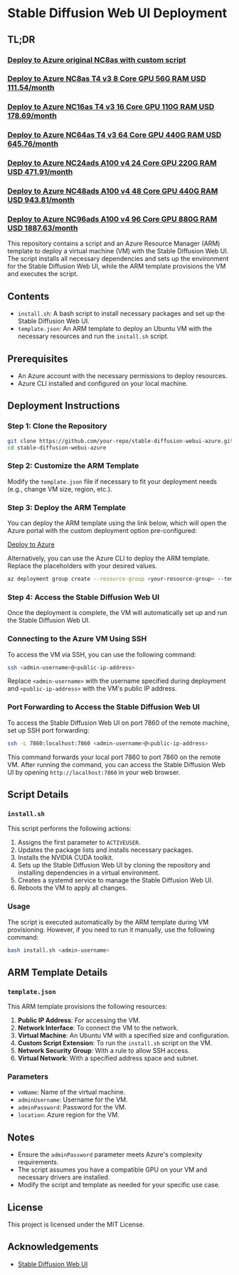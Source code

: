 # Stable Diffusion Web UI Deployment

## TL;DR

### [Deploy to Azure original NC8as with custom script ](https://portal.azure.com/#create/Microsoft.Template/uri/https%3A%2F%2Fraw.githubusercontent.com%2Fks-jackwang%2Fstable-diffusion-webui-azure%2Fmain%2Ftemplate.json)

### [Deploy to Azure NC8as T4 v3 8 Core GPU 56G RAM USD 111.54/month](https://portal.azure.com/#create/Microsoft.Template/uri/https%3A%2F%2Fraw.githubusercontent.com%2Fks-jackwang%2Fstable-diffusion-webui-azure%2Fmain%2Ftemplate-NC8as.json)

### [Deploy to Azure NC16as T4 v3 16 Core GPU 110G RAM USD 178.69/month](https://portal.azure.com/#create/Microsoft.Template/uri/https%3A%2F%2Fraw.githubusercontent.com%2Fks-jackwang%2Fstable-diffusion-webui-azure%2Fmain%2Ftemplate-NC16as.json)

### [Deploy to Azure NC64as T4 v3 64 Core GPU 440G RAM USD 645.76/month](https://portal.azure.com/#create/Microsoft.Template/uri/https%3A%2F%2Fraw.githubusercontent.com%2Fks-jackwang%2Fstable-diffusion-webui-azure%2Fmain%2Ftemplate-NC64as.json)

### [Deploy to Azure NC24ads A100 v4 24 Core GPU 220G RAM USD 471.91/month](https://portal.azure.com/#create/Microsoft.Template/uri/https%3A%2F%2Fraw.githubusercontent.com%2Fks-jackwang%2Fstable-diffusion-webui-azure%2Fmain%2Ftemplate-NC24ads.json)

### [Deploy to Azure NC48ads A100 v4 48 Core GPU 440G RAM USD 943.81/month](https://portal.azure.com/#create/Microsoft.Template/uri/https%3A%2F%2Fraw.githubusercontent.com%2Fks-jackwang%2Fstable-diffusion-webui-azure%2Fmain%2Ftemplate-NC48ads.json)

### [Deploy to Azure NC96ads A100 v4 96 Core GPU 880G RAM USD 1887.63/month](https://portal.azure.com/#create/Microsoft.Template/uri/https%3A%2F%2Fraw.githubusercontent.com%2Fks-jackwang%2Fstable-diffusion-webui-azure%2Fmain%2Ftemplate-NC96ads.json)


This repository contains a script and an Azure Resource Manager (ARM) template to deploy a virtual machine (VM) with the Stable Diffusion Web UI. The script installs all necessary dependencies and sets up the environment for the Stable Diffusion Web UI, while the ARM template provisions the VM and executes the script.

## Contents

- `install.sh`: A bash script to install necessary packages and set up the Stable Diffusion Web UI.
- `template.json`: An ARM template to deploy an Ubuntu VM with the necessary resources and run the `install.sh` script.

## Prerequisites

- An Azure account with the necessary permissions to deploy resources.
- Azure CLI installed and configured on your local machine.

## Deployment Instructions

### Step 1: Clone the Repository

```bash
git clone https://github.com/your-repo/stable-diffusion-webui-azure.git
cd stable-diffusion-webui-azure
```

### Step 2: Customize the ARM Template

Modify the `template.json` file if necessary to fit your deployment needs (e.g., change VM size, region, etc.).

### Step 3: Deploy the ARM Template

You can deploy the ARM template using the link below, which will open the Azure portal with the custom deployment option pre-configured:

[Deploy to Azure](https://portal.azure.com/#create/Microsoft.Template/uri/https://raw.githubusercontent.com/theonemule/stable-diffusion-webui-azure/main/template.json)

Alternatively, you can use the Azure CLI to deploy the ARM template. Replace the placeholders with your desired values.

```bash
az deployment group create --resource-group <your-resource-group> --template-file template.json --parameters vmName=<your-vm-name> adminUsername=<your-admin-username> adminPassword=<your-admin-password>
```

### Step 4: Access the Stable Diffusion Web UI

Once the deployment is complete, the VM will automatically set up and run the Stable Diffusion Web UI. 

### Connecting to the Azure VM Using SSH

To access the VM via SSH, you can use the following command:

```bash
ssh <admin-username>@<public-ip-address>
```

Replace `<admin-username>` with the username specified during deployment and `<public-ip-address>` with the VM's public IP address.

### Port Forwarding to Access the Stable Diffusion Web UI

To access the Stable Diffusion Web UI on port 7860 of the remote machine, set up SSH port forwarding:

```bash
ssh -L 7860:localhost:7860 <admin-username>@<public-ip-address>
```

This command forwards your local port 7860 to port 7860 on the remote VM. After running the command, you can access the Stable Diffusion Web UI by opening `http://localhost:7860` in your web browser.

## Script Details

### `install.sh`

This script performs the following actions:

1. Assigns the first parameter to `ACTIVEUSER`.
2. Updates the package lists and installs necessary packages.
3. Installs the NVIDIA CUDA toolkit.
4. Sets up the Stable Diffusion Web UI by cloning the repository and installing dependencies in a virtual environment.
5. Creates a systemd service to manage the Stable Diffusion Web UI.
6. Reboots the VM to apply all changes.

### Usage

The script is executed automatically by the ARM template during VM provisioning. However, if you need to run it manually, use the following command:

```bash
bash install.sh <admin-username>
```

## ARM Template Details

### `template.json`

This ARM template provisions the following resources:

1. **Public IP Address**: For accessing the VM.
2. **Network Interface**: To connect the VM to the network.
3. **Virtual Machine**: An Ubuntu VM with a specified size and configuration.
4. **Custom Script Extension**: To run the `install.sh` script on the VM.
5. **Network Security Group**: With a rule to allow SSH access.
6. **Virtual Network**: With a specified address space and subnet.

### Parameters

- `vmName`: Name of the virtual machine.
- `adminUsername`: Username for the VM.
- `adminPassword`: Password for the VM.
- `location`: Azure region for the VM.

## Notes

- Ensure the `adminPassword` parameter meets Azure's complexity requirements.
- The script assumes you have a compatible GPU on your VM and necessary drivers are installed.
- Modify the script and template as needed for your specific use case.

## License

This project is licensed under the MIT License.

## Acknowledgements

- [Stable Diffusion Web UI](https://github.com/AUTOMATIC1111/stable-diffusion-webui)
